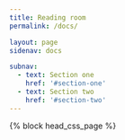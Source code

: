 ```yaml
---
title: Reading room
permalink: /docs/

layout: page
sidenav: docs

subnav:
  - text: Section one
    href: '#section-one'
  - text: Section two
    href: '#section-two'
---
```


{% block head_css_page %}
    <style type="text/css">
        #FOIASuprise {
            position: relative;
        }

        {% for position in positions %}
            #{{ position.redaction.redaction_id }}{{ position.id }} {
                position: absolute;
                top: {{ position.px_top }}px;
                left: {{ position.px_left }}px;
                color: {{ document.text_color }};
                /*font: 15px/35px , Courier, Serif;*/
                background: rgb(0, 0, 0); /* fallback color */
                background: {{ document.background_color }};
                font-size: 25px;
                font: Courier, Serif;*/
                padding:5px;
                padding-right:10px;
                padding-left:10px;
            }
        {% endfor %}
    </style>
{% endblock head_css_page %}

{% block content %}
<section class="usa-grid">
<h1>{{ document.name }} mad libs</h1>

<div id="main">
<div id="FOIASuprise">
    <img src="{{ document.image.url }}" alt="{{ document.discription }}">
    {% for position in positions %}
        <span id="{{ position.redaction.redaction_id }}{{ position.id }}" class='redaction'></span>
        <!-- EXAMPLE: <h2 id="food1" class="redaction"></h2> -->
    {% endfor %}
    <p>FOIA via <a href="{{ }}{{ document.source_url }}">{{ document.source }}</a></p>
</div>

<form name="FOIAForm" onsubmit="validateForm()" >
    {% for r in redactions %}
        {{ r.clue }}: <input id="{{ r.redaction_id }}">
    {% endfor %}

<button type="button" onclick="validateForm()">Submit</button>
</form>
</div>
</section>
{% endblock %}

{% block bottom_js %}
    <script>
        var x = document.getElementById("FOIASuprise");
        x.style.display = "none"

        function validateForm() {
            {% for position in positions %}
                var {{ position.redaction.redaction_id }} = document.forms["FOIAForm"]["{{ position.redaction.redaction_id }}"].value;
                document.getElementById("{{ position.redaction.redaction_id }}{{ position.id }}").innerHTML = {{ position.redaction.redaction_id }};

            // for some reason this end tag will break the form, I don't see a difference in the HTML so this is weird
            // {% endfor %}

            x.style.display = "block"
        }
    </script>
{% endblock %}

